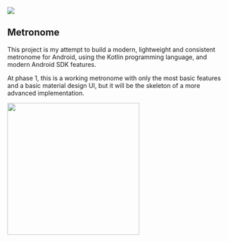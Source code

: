 ![](https://github.com/o4oren/android-kotlin-metronome/workflows/Android%20CI/badge.svg)
## Metronome
This project is my attempt to build a modern, lightweight and consistent metronome for Android,
using the Kotlin programming language, and modern Android SDK features.

At phase 1, this is a working metronome with only the most basic features and a basic material
design UI, but it will be the skeleton of a more advanced implementation.

<img src="https://raw.githubusercontent.com/o4oren/android-kotlin-metronome/master/screenshots/phase1.png" width="300"/>
